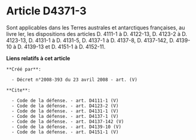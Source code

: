 # Article D4371-3

Sont applicables dans les Terres australes et antarctiques françaises, au livre Ier, les dispositions des articles D. 4111-1
à D. 4122-13, D. 4123-2 à D. 4123-13, D. 4131-1 à D. 4131-5, D. 4137-1 à D. 4137-8, D. 4137-142, D. 4139-10 à D. 4139-13 et
D. 4151-1 à D. 4152-11.

**Liens relatifs à cet article**

	**Créé par**:

	  - Décret n°2008-393 du 23 avril 2008 - art. (V)

	**Cite**:

	  - Code de la défense. - art. D4111-1 (V)
	  - Code de la défense. - art. D4123-2 (V)
	  - Code de la défense. - art. D4131-1 (V)
	  - Code de la défense. - art. D4137-1 (V)
	  - Code de la défense. - art. D4137-142 (V)
	  - Code de la défense. - art. D4139-10 (V)
	  - Code de la défense. - art. D4151-1 (V)
